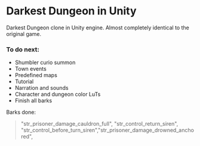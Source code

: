 # Darkest Dungeon in Unity
Darkest Dungeon clone in Unity engine.
Almost completely identical to the original game.

### To do next:
  - Shumbler curio summon
  - Town events
  - Predefined maps
  - Tutorial
  - Narration and sounds
  - Character and dungeon color LuTs
  - Finish all barks

Barks done:
>"str_prisoner_damage_cauldron_full", "str_control_return_siren", "str_control_before_turn_siren","str_prisoner_damage_drowned_anchored",
